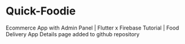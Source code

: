 # Quick-Foodie
 Ecommerce App with Admin Panel | Flutter x Firebase Tutorial | Food Delivery App
Details page added to github repository
